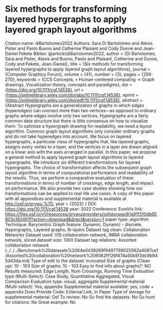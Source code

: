 # Six methods for transforming layered hypergraphs to apply layered graph layout algorithms

Citation name: diBartolomeo2022
Authors: Sara Di Bartolomeo and Alexis Pister and Paolo Buono and Catherine Plaisant and Cody Dunne and Jean-Daniel Fekete
Bibtex: @article{diBartolomeo2022,
author = {Di Bartolomeo, Sara and Pister, Alexis and Buono, Paolo and Plaisant, Catherine and Dunne, Cody and Fekete, Jean-Daniel},
title = {Six methods for transforming layered hypergraphs to apply layered graph layout algorithms},
journal = {Computer Graphics Forum},
volume = {41},
number = {3},
pages = {259-270},
keywords = {CCS Concepts, • Human-centered computing → Graph drawings, Visualization theory, concepts and paradigms},
doi = {https://doi.org/10.1111/cgf.14538},
url = {https://onlinelibrary.wiley.com/doi/abs/10.1111/cgf.14538},
eprint = {https://onlinelibrary.wiley.com/doi/pdf/10.1111/cgf.14538},
abstract = {Abstract Hypergraphs are a generalization of graphs in which edges (hyperedges) can connect more than two vertices—as opposed to ordinary graphs where edges involve only two vertices. Hypergraphs are a fairly common data structure but there is little consensus on how to visualize them. To optimize a hypergraph drawing for readability, we need a layout algorithm. Common graph layout algorithms only consider ordinary graphs and do not take hyperedges into account. We focus on layered hypergraphs, a particular class of hypergraphs that, like layered graphs, assigns every vertex to a layer, and the vertices in a layer are drawn aligned on a linear axis with the axes arranged in parallel. In this paper, we propose a general method to apply layered graph layout algorithms to layered hypergraphs. We introduce six different transformations for layered hypergraphs. The choice of transformation affects the subsequent graph layout algorithm in terms of computational performance and readability of the results. Thus, we perform a comparative evaluation of these transformations in terms of number of crossings, edge length, and impact on performance. We also provide two case studies showing how our transformations can be applied to real-life use cases. A copy of this paper with all appendices and supplemental material is available at http://osf.io/grvwu.%7D,
year = {2022}
}
DOI: https://doi.org/10.1111/cgf.14538
year: 2022
Conference: EuroVis
link: https://files.osf.io/v1/resources/grvwu/providers/osfstorage/61a91f310db65903c183461f?action=download&direct&version=1
paper type: algorithm
Technique: Barycentric
Graph feature: Dynamic, Dynamic - discrete, Hypergraphs, Layered graphs, N-layers
Dataset tag clean: Collaboration Networks
Dataset used: VIS collaboration network, INRIA collaboration network, sliced
dataset size: 1300
Dataset tag relations: Assorted collaboration network (../../../Benchmark%20datasets%2064e0439269f9497799025562a4087ce1/Assorted%20collaboration%20network%206062ff126f474a50b5f3dc9b945d43da.md)
Type of edit to the dataset: truncated
Size of graphs (Clean up): 10 - 103
Size of graphs: 10 - 103
Easy to find info about graphs?: NO
Results measured: Edge Length, Num Crossings, Running Time
Evaluation type (Multi-Select): Case Study, Quantitative Aggregated, Visual Comparison
Evaluation type: visual, aggregate
Supplemental material (Multi-select): Yes, appendix
Supplemental material available: yes, code + appendix
Does Provide Code: External Link, In Paper
Type of storage for supplemental material: Osf
To review: No
Go find the datasets: No
Go hunt for citations: No
Great example: No
